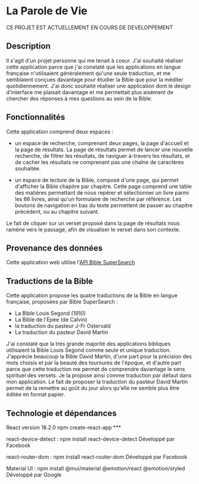 # La Parole de Vie

CE PROJET EST ACTUELLEMENT EN COURS DE DEVELOPPEMENT

## Description

Il s'agit d'un projet personne qui me tenait à coeur. J'ai souhaité réaliser cette application parce que j'ai constaté que les applications en langue française n'utilisaient généralement qu'une seule traduction, et me semblaient conçues davantage pour étudier la Bible que pour la méditer quotidiennement. J'ai donc souhaité réaliser une application dont le design d'interface me plaisait davantage et me permettait plus aisément de chercher des réponses à mes questions au sein de la Bible.

## Fonctionnalités

Cette application comprend deux espaces :

- un espace de recherche, comprenant deux pages, la page d'accueil et la page de résultats. La page de résultats permet de lancer une nouvelle recherche, de filtrer les résultats, de naviguer à-travers les résultats, et de cacher les résultats ne comprenant pas une chaîne de caractères souhaitée.

- un espace de lecture de la Bible, composé d'une page, qui permet d'afficher la Bible chapitre par chapitre. Cette page comprend une table des matières permettant de nous repérer et sélectionner un livre parmi les 66 livres, ainsi qu'un formulaire de recherche par référence. Les boutons de navigation en bas du texte permettent de passer au chapitre précédent, ou au chapitre suivant.

Le fait de cliquer sur un verset proposé dans la page de résultats nous ramène vers le passage, afin de visualiser le verset dans son contexte.

## Provenance des données

Cette application web utilise l'[API Bible SuperSearch](https://www.biblesupersearch.com/)

## Traductions de la Bible

Cette application propose les quatre traductions de la Bible en langue française, proposées par Bible SuperSearch :
- La Bible Louis Segond (1910)
- La Bible de l'Epée (de Calvin)
- la traduction du pasteur J-Fr Ostervald
- La traduction du pasteur David Martin 

J'ai constaté que la très grande majorité des applications bibliques utilisaient la Bible Louis Segond comme seule et unique traduction. J'apprécie beaucoup la Bible David Martin, d'une part pour la précision des mots choisis et par la beauté des tournures de l'époque, et d'autre part parce que cette traduction me permet de comprendre davantage le sens spirituel des versets. Je la propose ainsi comme traduction par défaut dans mon application. Le fait de proposer la traduction du pasteur David Martin permet de la remettre au goût du jour alors qu'elle ne semble plus être éditée en format papier.

## Technologie et dépendances

React version 18.2.0
npm create-react-app ***

react-device-detect : 
npm install react-device-detect
Développé par Facebook

react-router-dom :
npm install react-router-dom
Développé par Facebook

Material UI :
npm install @mui/material @emotion/react @emotion/styled
Développé par Google